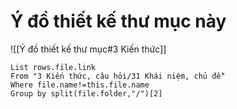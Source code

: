 # Ý đồ thiết kế thư mục này
![[Ý đồ thiết kế thư mục#3 Kiến thức]]

```dataview
List rows.file.link
From "3 Kiến thức, câu hỏi/31 Khái niệm, chủ đề"
Where file.name!=this.file.name
Group by split(file.folder,"/")[2] 
```